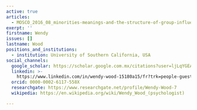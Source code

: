```yaml
---
active: true
articles:
  - MOSCO_2016_08_minorities-meanings-and-the-structure-of-group-influence
exerpt: ''
firstname: Wendy
issues: []
lastname: Wood
positions_and_institutions:
  - institution: University of Southern California, USA
social_channels:
  google_scholar: https://scholar.google.com.mx/citations?user=ljLqYGEAAAAJ&hl=it
  linkedin: >-
    https://www.linkedin.com/in/wendy-wood-15180a15/fr?trk=people-guest_people_search-card
  orcid: 0000-0002-6117-558X
  researchgate: https://www.researchgate.net/profile/Wendy-Wood-7
  wikipedia: https://en.wikipedia.org/wiki/Wendy_Wood_(psychologist)

---
```

